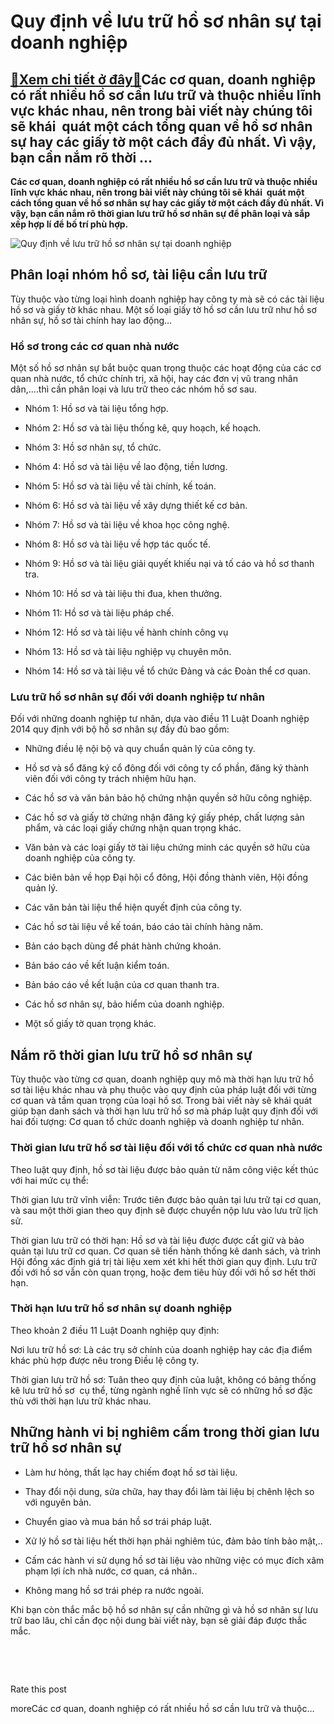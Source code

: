 Quy định về lưu trữ hồ sơ nhân sự tại doanh nghiệp
==================================================

[:gift:Xem chi tiết ở đây:gift:](https://hddtvn.com/quy-dinh-ve-luu-tru-ho-so-nhan-su-tai-doanh-nghiep/)Các cơ quan, doanh nghiệp có rất nhiều hồ sơ cần lưu trữ và thuộc nhiều lĩnh vực khác nhau, nên trong bài viết này chúng tôi sẽ khái  quát một cách tổng quan về hồ sơ nhân sự hay các giấy tờ một cách đầy đủ nhất. Vì vậy, bạn cần nắm rõ thời …
--------------------------------------------------------------------------------------------------------------------------------------------------------------------------------------------------------------------------------------------------

**Các cơ quan, doanh nghiệp có rất nhiều hồ sơ cần lưu trữ và thuộc nhiều lĩnh vực khác nhau, nên trong bài viết này chúng tôi sẽ khái  quát một cách tổng quan về hồ sơ nhân sự hay các giấy tờ một cách đầy đủ nhất. Vì vậy, bạn cần nắm rõ thời gian lưu trữ hồ sơ nhân sự để phân loại và sắp xếp hợp lí để bố trí phù hợp.**


![Quy định về lưu trữ hồ sơ nhân sự tại doanh nghiệp](https://hddtvn.com/wp-content/uploads/2021/01/businessman-choosing-right-person_55883-5465.jpg)


Phân loại nhóm hồ sơ, tài liệu cần lưu trữ
------------------------------------------


Tùy thuộc vào từng loại hình doanh nghiệp hay công ty mà sẽ có các tài liệu hồ sơ và giấy tờ khác nhau. Một số loại giấy tờ hồ sơ cần lưu trữ như hồ sơ nhân sự, hồ sơ tài chính hay lao động…


### Hồ sơ trong các cơ quan nhà nước


Một số hồ sơ nhân sự bắt buộc quan trọng thuộc các hoạt động của các cơ quan nhà nước, tổ chức chính trị, xã hội, hay các đơn vị vũ trang nhân dân,….thì cần phân loại và lưu trữ theo các nhóm hồ sơ sau.




* Nhóm 1: Hồ sơ và tài liệu tổng hợp.

* Nhóm 2: Hồ sơ và tài liệu thống kê, quy hoạch, kế hoạch.

* Nhóm 3: Hồ sơ nhân sự, tổ chức.

* Nhóm 4: Hồ sơ và tài liệu về lao động, tiền lương.

* Nhóm 5: Hồ sơ và tài liệu về tài chính, kế toán.

* Nhóm 6: Hồ sơ và tài liệu về xây dựng thiết kế cơ bản.

* Nhóm 7: Hồ sơ và tài liệu về khoa học công nghệ.

* Nhóm 8: Hồ sơ và tài liệu về hợp tác quốc tế.

* Nhóm 9: Hồ sơ và tài liệu giải quyết khiếu nại và tố cáo và hồ sơ thanh tra.

* Nhóm 10: Hồ sơ và tài liệu thi đua, khen thưởng.

* Nhóm 11: Hồ sơ và tài liệu pháp chế.

* Nhóm 12: Hồ sơ và tài liệu về hành chính công vụ

* Nhóm 13: Hồ sơ và tài liệu nghiệp vụ chuyên môn.

* Nhóm 14: Hồ sơ và tài liệu về tổ chức Đảng và các Đoàn thể cơ quan.



### Lưu trữ hồ sơ nhân sự đối với doanh nghiệp tư nhân


Đối với những doanh nghiệp tư nhân, dựa vào điều 11 Luật Doanh nghiệp 2014 quy định với bộ hồ sơ nhân sự đầy đủ bao gồm:




* Những điều lệ nội bộ và quy chuẩn quản lý của công ty.

* Hồ sơ và sổ đăng ký cổ đông đối với công ty cổ phần, đăng ký thành viên đối với công ty trách nhiệm hữu hạn.

* Các hồ sơ và văn bản bảo hộ chứng nhận quyền sở hữu công nghiệp.

* Các hồ sơ và giấy tờ chứng nhận đăng ký giấy phép, chất lượng sản phẩm, và các loại giấy chứng nhận quan trọng khác.

* Văn bản và các loại giấy tờ tài liệu chứng minh các quyền sở hữu của doanh nghiệp của công ty.

* Các biên bản về họp Đại hội cổ đông, Hội đồng thành viên, Hội đồng quản lý.

* Các văn bản tài liệu thể hiện quyết định của công ty.

* Các hồ sơ tài liệu về kế toán, báo cáo tài chính hàng năm.

* Bản cáo bạch dùng để phát hành chứng khoán.

* Bản báo cáo về kết luận kiểm toán.

* Bản báo cáo về kết luận của cơ quan thanh tra.

* Các hồ sơ nhân sự, bảo hiểm của doanh nghiệp.

* Một số giấy tờ quan trọng khác.



Nắm rõ thời gian lưu trữ hồ sơ nhân sự
--------------------------------------


Tùy thuộc vào từng cơ quan, doanh nghiệp quy mô mà thời hạn lưu trữ hồ sơ tài liệu khác nhau và phụ thuộc vào quy định của pháp luật đối với từng cơ quan và tầm quan trọng của loại hồ sơ. Trong bài viết này sẽ khái quát giúp bạn danh sách và thời hạn lưu trữ hồ sơ mà pháp luật quy định đối với hai đối tượng: Cơ quan tổ chức doanh nghiệp và doanh nghiệp tư nhân.


### Thời gian lưu trữ hồ sơ tài liệu đối với tổ chức cơ quan nhà nước


Theo luật quy định, hồ sơ tài liệu được bảo quản từ năm công việc kết thúc với hai mức cụ thể:


Thời gian lưu trữ vĩnh viễn: Trước tiên được bảo quản tại lưu trữ tại cơ quan, và sau một thời gian theo quy định sẽ được chuyển nộp lưu vào lưu trữ lịch sử.


Thời gian lưu trữ có thời hạn: Hồ sơ và tài liệu được được cất giữ và bảo quản tại lưu trữ cơ quan. Cơ quan sẽ tiến hành thống kê danh sách, và trình Hội đồng xác định giá trị tài liệu xem xét khi hết thời gian quy định. Lưu trữ đối với hồ sơ vẫn còn quan trọng, hoặc đem tiêu hủy đối với hồ sơ hết thời hạn.


### Thời hạn lưu trữ hồ sơ nhân sự doanh nghiệp


Theo khoản 2 điều 11 Luật Doanh nghiệp quy định:


Nơi lưu trữ hồ sơ: Là các trụ sở chính của doanh nghiệp hay các địa điểm khác phù hợp được nêu trong Điều lệ công ty.


Thời gian lưu trữ hồ sơ: Tuân theo quy định của luật, không có bảng thống kê lưu trữ hồ sơ  cụ thể, từng ngành nghề lĩnh vực sẽ có những hồ sơ đặc thù với thời hạn lưu trữ khác nhau.


Những hành vi bị nghiêm cấm trong thời gian lưu trữ hồ sơ nhân sự
-----------------------------------------------------------------




* Làm hư hỏng, thất lạc hay chiếm đoạt hồ sơ tài liệu.

* Thay đổi nội dung, sửa chữa, hay thay đổi làm tài liệu bị chênh lệch so với nguyên bản.

* Chuyển giao và mua bán hồ sơ trái pháp luật.

* Xử lý hồ sơ tài liệu hết thời hạn phải nghiêm túc, đảm bảo tính bảo mật,..

* Cấm các hành vi sử dụng hồ sơ tài liệu vào những việc có mục đích xâm phạm lợi ích nhà nước, cơ quan, cá nhân..

* Không mang hồ sơ trái phép ra nước ngoài.



Khi bạn còn thắc mắc bộ hồ sơ nhân sự cần những gì và hồ sơ nhân sự lưu trữ bao lâu, chỉ cần đọc nội dung bài viết này, bạn sẽ giải đáp được thắc mắc.


 


 








































Rate this post


moreCác cơ quan, doanh nghiệp có rất nhiều hồ sơ cần lưu trữ và thuộc…

